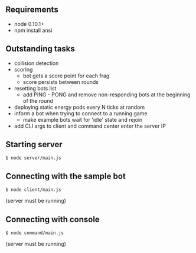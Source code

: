 Requirements
------------

- node 0.10.1+
- npm install ansi

Outstanding tasks
-----------------

- collision detection
- scoring
  - bot gets a score point for each frag
  - score persists between rounds
- resetting bots list
  - add PING - PONG and remove non-responding bots at
    the beginning of the round
- deploying static energy pods every N ticks at random
- inform a bot when trying to connect to a running game
  - make example bots wait for 'idle' state and rejoin
- add CLI args to client and command center enter the server IP


Starting server
---------------

    $ node server/main.js


Connecting with the sample bot
------------------------------

    $ node client/main.js

(server must be running)


Connecting with console
-----------------------

    $ node command/main.js

(server must be running)
